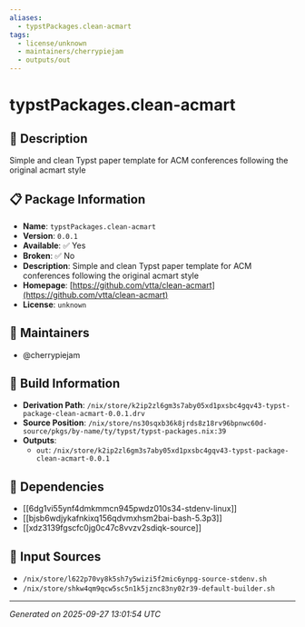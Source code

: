 ```yaml
---
aliases:
  - typstPackages.clean-acmart
tags:
  - license/unknown
  - maintainers/cherrypiejam
  - outputs/out
---
```


# typstPackages.clean-acmart

## 📝 Description

Simple and clean Typst paper template for ACM conferences following the original acmart style

## 📋 Package Information

- **Name**: `typstPackages.clean-acmart`
- **Version**: `0.0.1`
- **Available**: ✅ Yes
- **Broken**: ✅ No
- **Description**: Simple and clean Typst paper template for ACM conferences following the original acmart style
- **Homepage**: [https://github.com/vtta/clean-acmart](https://github.com/vtta/clean-acmart)
- **License**: `unknown`
## 👥 Maintainers

- @cherrypiejam


## 🔧 Build Information

- **Derivation Path**: `/nix/store/k2ip2zl6gm3s7aby05xd1pxsbc4gqv43-typst-package-clean-acmart-0.0.1.drv`
- **Source Position**: `/nix/store/ns30sqxb36k8jrds8z18rv96bpnwc60d-source/pkgs/by-name/ty/typst/typst-packages.nix:39`
- **Outputs**:
  - `out`:  `/nix/store/k2ip2zl6gm3s7aby05xd1pxsbc4gqv43-typst-package-clean-acmart-0.0.1`

## 🔗 Dependencies

- [[6dg1vi55ynf4dmkmmcn945pwdz010s34-stdenv-linux]]
- [[bjsb6wdjykafnkixq156qdvmxhsm2bai-bash-5.3p3]]
- [[xdz3139fgscfc0jg0c47c8vvzv2sdiqk-source]]

## 📁 Input Sources

- `/nix/store/l622p70vy8k5sh7y5wizi5f2mic6ynpg-source-stdenv.sh`
- `/nix/store/shkw4qm9qcw5sc5n1k5jznc83ny02r39-default-builder.sh`

---
*Generated on 2025-09-27 13:01:54 UTC*
